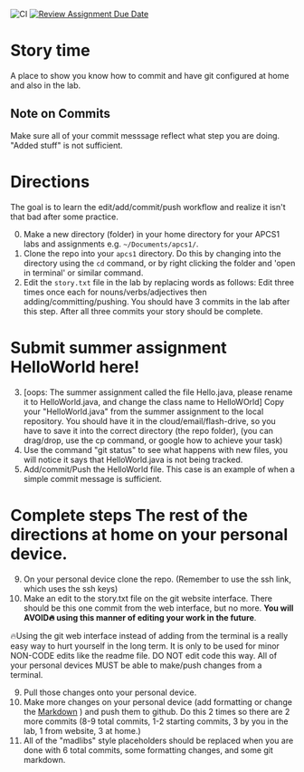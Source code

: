 ![CI](https://github.com/stuycs-k/ap1l00-story-ThatDuckLord/actions/workflows/ci.yml/badge.svg)
[![Review Assignment Due Date](https://classroom.github.com/assets/deadline-readme-button-22041afd0340ce965d47ae6ef1cefeee28c7c493a6346c4f15d667ab976d596c.svg)](https://classroom.github.com/a/D8K95KVu)

# Story time

A place to show you know how to commit and have git configured at home and also in the lab.


## Note on Commits
Make sure all of your commit messsage reflect what step you are doing. "Added stuff" is not sufficient. 

# Directions
The goal is to learn the edit/add/commit/push workflow and realize it isn't that bad after some practice.

0. Make a new directory (folder) in your home directory for your APCS1 labs and assignments e.g. `~/Documents/apcs1/`.
1. Clone the repo into your `apcs1` directory. Do this by changing into the directory using the `cd` command, or by right clicking the folder and 'open in terminal' or similar command.
2. Edit the `story.txt` file in the lab by replacing words as follows: Edit three times once each for nouns/verbs/adjectives then adding/committing/pushing. You should have 3 commits in the lab after this step. After all three commits your story should be complete.
   

# Submit summer assignment HelloWorld here!

3. [oops: The summer assignment called the file Hello.java, please rename it to HelloWorld.java, and change the class name to HelloWOrld] Copy your "HelloWorld.java" from the summer assignment to the local repository. You should have it in the cloud/email/flash-drive, so you have to save it into the correct directory (the repo folder),
   (you can drag/drop, use the cp command, or google how to achieve your task)
6. Use the command "git status" to see what happens with new files, you will notice it says that HelloWorld.java is not being tracked.
7. Add/commit/Push the HelloWorld file. This case is an example of when a simple commit message is sufficient. 

# Complete steps The rest of the directions at home on your personal device.

9. On your personal device clone the repo. (Remember to use the ssh link, which uses the ssh keys)
10. Make an edit to the story.txt file on the git website interface. There should be this one commit from the web interface, but no more. **You will AVOID🔥 using this manner of editing your work in the future**.

🔥Using the git web interface instead of adding from the terminal is a really easy way to hurt yourself in the long term. It is only to be used for minor NON-CODE edits like the readme file. DO NOT edit code this way. All of your personal devices MUST be able to make/push changes from a terminal.

9. Pull those changes onto your personal device.
10. Make more changes on your personal device (add formatting or change the [Markdown](https://github.com/adam-p/markdown-here/wiki/markdown-cheatsheet) ) and push them to github. Do this 2 times so there are 2 more commits (8-9 total commits, 1-2 starting commits, 3 by you in the lab, 1 from website, 3 at home.)
11. All of the "madlibs" style placeholders should be replaced when you are done with 6 total commits, some formatting changes, and some git markdown.
